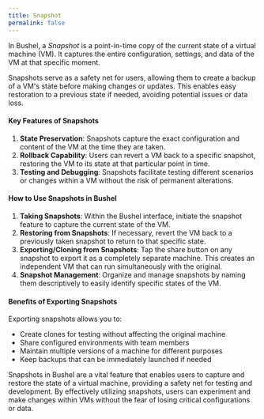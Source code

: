 ```yaml
---
title: Snapshot
permalink: false
---
```


In Bushel, a _Snapshot_ is a point-in-time copy of the current state of a virtual machine (VM). It captures the entire configuration, settings, and data of the VM at that specific moment.

Snapshots serve as a safety net for users, allowing them to create a backup of a VM's state before making changes or updates. This enables easy restoration to a previous state if needed, avoiding potential issues or data loss.

#### Key Features of Snapshots
1. **State Preservation**: Snapshots capture the exact configuration and content of the VM at the time they are taken.
2. **Rollback Capability**: Users can revert a VM back to a specific snapshot, restoring the VM to its state at that particular point in time.
3. **Testing and Debugging**: Snapshots facilitate testing different scenarios or changes within a VM without the risk of permanent alterations.

#### How to Use Snapshots in Bushel

1. **Taking Snapshots**: Within the Bushel interface, initiate the snapshot feature to capture the current state of the VM.
2. **Restoring from Snapshots**: If necessary, revert the VM back to a previously taken snapshot to return to that specific state.
3. **Exporting/Cloning from Snapshots**: Tap the share button on any snapshot to export it as a completely separate machine. This creates an independent VM that can run simultaneously with the original.
4. **Snapshot Management**: Organize and manage snapshots by naming them descriptively to easily identify specific states of the VM.

#### Benefits of Exporting Snapshots

Exporting snapshots allows you to:
- Create clones for testing without affecting the original machine
- Share configured environments with team members
- Maintain multiple versions of a machine for different purposes
- Keep backups that can be immediately launched if needed

Snapshots in Bushel are a vital feature that enables users to capture and restore the state of a virtual machine, providing a safety net for testing and development. By effectively utilizing snapshots, users can experiment and make changes within VMs without the fear of losing critical configurations or data.
